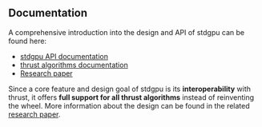 ## Documentation

A comprehensive introduction into the design and API of stdgpu can be found here:

- <a href="https://stotko.github.io/stdgpu">stdgpu API documentation</a>
- <a href="https://thrust.github.io/doc/group__algorithms.html">thrust algorithms documentation</a>
- <a href="https://www.researchgate.net/publication/335233070_stdgpu_Efficient_STL-like_Data_Structures_on_the_GPU">Research paper</a>

Since a core feature and design goal of stdgpu is its **interoperability** with thrust, it offers **full support for all thrust algorithms** instead of reinventing the wheel. More information about the design can be found in the related <a href="https://www.researchgate.net/publication/335233070_stdgpu_Efficient_STL-like_Data_Structures_on_the_GPU">research paper</a>.
